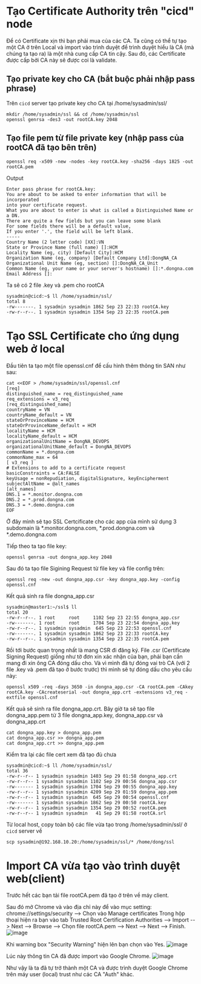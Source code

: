 # Tạo Certificate Authority trên "cicd" node
Để có Certificate xịn thì bạn phải mua của các CA. Ta cũng có thể tự tạo một CA ở trên Local và import vào trình duyệt để trình duyệt hiểu là CA (mà chúng ta tạo ra) là một nhà cung cấp CA tin cậy. Sau đó, các Certificate được cấp bởi CA này sẽ được coi là validate.

## Tạo private key cho CA (bắt buộc phải nhập pass phrase)
Trên `cicd` server tạo private key cho CA tại /home/sysadmin/ssl/
```
mkdir /home/sysadmin/ssl && cd /home/sysadmin/ssl
openssl genrsa -des3 -out rootCA.key 2048
```

## Tạo file pem từ file private key (nhập pass của rootCA đã tạo bên trên)
```
openssl req -x509 -new -nodes -key rootCA.key -sha256 -days 1825 -out rootCA.pem
```

Output
```
Enter pass phrase for rootCA.key:
You are about to be asked to enter information that will be incorporated
into your certificate request.
What you are about to enter is what is called a Distinguished Name or a DN.
There are quite a few fields but you can leave some blank
For some fields there will be a default value,
If you enter '.', the field will be left blank.
-----
Country Name (2 letter code) [XX]:VN
State or Province Name (full name) []:HCM
Locality Name (eg, city) [Default City]:HCM
Organization Name (eg, company) [Default Company Ltd]:DongNA_CA
Organizational Unit Name (eg, section) []:DongNA_CA_Unit
Common Name (eg, your name or your server's hostname) []:*.dongna.com
Email Address []:
```
Ta sẽ có 2 file .key và .pem cho rootCA 
```
sysadmin@cicd:~$ ll /home/sysadmin/ssl/
total 8
-rw-------. 1 sysadmin sysadmin 1862 Sep 23 22:33 rootCA.key
-rw-r--r--. 1 sysadmin sysadmin 1354 Sep 23 22:35 rootCA.pem
```
# Tạo SSL Certificate cho ứng dụng web ở local
Đầu tiên ta tạo một file openssl.cnf để cấu hình thêm thông tin SAN như sau:
```
cat <<EOF > /home/sysadmin/ssl/openssl.cnf
[req]
distinguished_name = req_distinguished_name
req_extensions = v3_req
[req_distinguished_name]
countryName = VN
countryName_default = VN
stateOrProvinceName = HCM
stateOrProvinceName_default = HCM
localityName = HCM
localityName_default = HCM
organizationalUnitName = DongNA_DEVOPS
organizationalUnitName_default = DongNA_DEVOPS
commonName = *.dongna.com
commonName_max = 64
[ v3_req ]
# Extensions to add to a certificate request
basicConstraints = CA:FALSE
keyUsage = nonRepudiation, digitalSignature, keyEncipherment
subjectAltName = @alt_names
[alt_names]
DNS.1 = *.monitor.dongna.com
DNS.2 = *.prod.dongna.com
DNS.3 = *.demo.dongna.com
EOF
```
Ở đây mình sẽ tạo SSL Certcificate cho các app của mình sử dụng 3 subdomain là *.monitor.dongna.com, *.prod.dongna.com và *.demo.dongna.com <br>

Tiếp theo ta tạo file key:
```
openssl genrsa -out dongna_app.key 2048
```

Sau đó ta tạo file Sigining Request từ file key và file config trên:
```
openssl req -new -out dongna_app.csr -key dongna_app.key -config openssl.cnf
```

Kết quả sinh ra file dongna_app.csr
```
sysadmin@master1:~/ssl$ ll
total 20
-rw-r--r--. 1 root     root     1102 Sep 23 22:55 dongna_app.csr
-rw-------. 1 root     root     1704 Sep 23 22:54 dongna_app.key
-rw-r--r--. 1 sysadmin sysadmin  645 Sep 23 22:53 openssl.cnf
-rw-------. 1 sysadmin sysadmin 1862 Sep 23 22:33 rootCA.key
-rw-r--r--. 1 sysadmin sysadmin 1354 Sep 23 22:35 rootCA.pem
```

Rồi tới bước quan trọng nhất là mang CSR đi đăng ký. File .csr (Certificate Signing Request) giống như tờ đơn xin xác nhận của bạn, phải bạn cần mang đi xin ông CA đóng dấu cho. Và vì mình đã tự đóng vai trò CA (với 2 file .key và .pem đã tạo ở bước trước) thì mình sẽ tự đóng dấu cho yêu cầu này:

```
openssl x509 -req -days 3650 -in dongna_app.csr -CA rootCA.pem -CAkey rootCA.key -CAcreateserial -out dongna_app.crt -extensions v3_req -extfile openssl.cnf
```

Kết quả sẽ sinh ra file dongna_app.crt. Bây giờ ta sẽ tạo file dongna_app.pem từ 3 file dongna_app.key, dongna_app.csr và dongna_app.crt
```
cat dongna_app.key > dongna_app.pem
cat dongna_app.csr >> dongna_app.pem
cat dongna_app.crt >> dongna_app.pem
```

Kiểm tra lại các file cert xem đã tạo đủ chưa

```
sysadmin@cicd:~$ ll /home/sysadmin/ssl/
total 36
-rw-r--r-- 1 sysadmin sysadmin 1403 Sep 29 01:58 dongna_app.crt
-rw-r--r-- 1 sysadmin sysadmin 1102 Sep 29 00:56 dongna_app.csr
-rw------- 1 sysadmin sysadmin 1704 Sep 29 00:55 dongna_app.key
-rw-r--r-- 1 sysadmin sysadmin 4209 Sep 29 01:59 dongna_app.pem
-rw-r--r-- 1 sysadmin sysadmin  645 Sep 29 00:54 openssl.cnf
-rw------- 1 sysadmin sysadmin 1862 Sep 29 00:50 rootCA.key
-rw-r--r-- 1 sysadmin sysadmin 1354 Sep 29 00:52 rootCA.pem
-rw-r--r-- 1 sysadmin sysadmin   41 Sep 29 01:58 rootCA.srl
```
Từ local host, copy toàn bộ các file vừa tạo trong /home/sysadmin/ssl/ ở `cicd` server về
```
scp sysadmin@192.168.10.20:/home/sysadmin/ssl/* /home/dong/ssl
```

# Import CA vừa tạo vào trình duyệt web(client)
Trước hết các bạn tải file rootCA.pem đã tạo ở trên về máy client.

Sau đó mở Chrome và vào địa chỉ này để vào mục setting: chrome://settings/security --> Chọn vào Manage certificates Trong hộp thoại hiện ra bạn vào tab Trusted Root Certification Authorities --> Import --> Next --> Browse --> Chọn file rootCA.pem --> Next --> Next --> Finish.
![image](https://github.com/user-attachments/assets/1ae34569-2817-4d4c-b366-164d72908fc6)

Khi warning box "Security Warning" hiện lên bạn chọn vào Yes.
![image](https://github.com/user-attachments/assets/4b739381-4675-4cb5-b017-fdccdf5cff62)

Lúc này thông tin CA đã được import vào Google Chrome.
![image](https://github.com/user-attachments/assets/c7ea91cf-62c5-4a75-9e98-5b2b98be117c)

Như vậy là ta đã tự trở thành một CA và được trình duyệt Google Chrome trên máy user (local) trust như các CA "Auth" khác.
